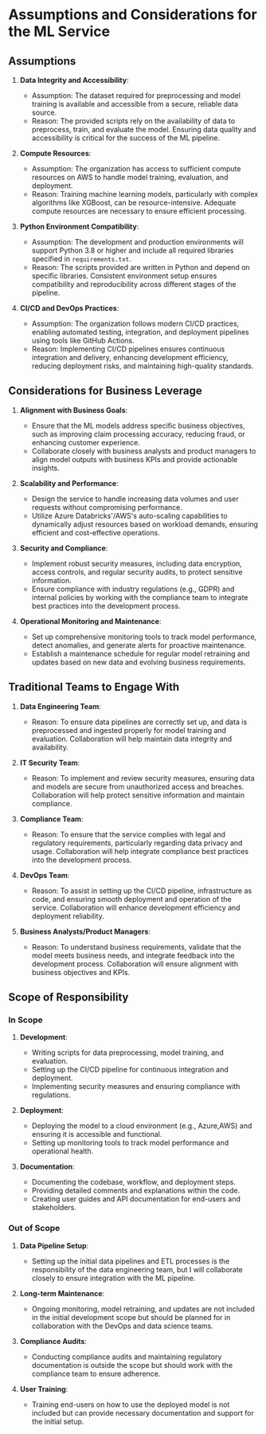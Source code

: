 # Assumptions and Considerations for the ML Service

## Assumptions

1. **Data Integrity and Accessibility**:
   - Assumption: The dataset required for preprocessing and model training is available and accessible from a secure, reliable data source.
   - Reason: The provided scripts rely on the availability of data to preprocess, train, and evaluate the model. Ensuring data quality and accessibility is critical for the success of the ML pipeline.

2. **Compute Resources**:
   - Assumption: The organization has access to sufficient compute resources on AWS to handle model training, evaluation, and deployment.
   - Reason: Training machine learning models, particularly with complex algorithms like XGBoost, can be resource-intensive. Adequate compute resources are necessary to ensure efficient processing.

3. **Python Environment Compatibility**:
   - Assumption: The development and production environments will support Python 3.8 or higher and include all required libraries specified in `requirements.txt`.
   - Reason: The scripts provided are written in Python and depend on specific libraries. Consistent environment setup ensures compatibility and reproducibility across different stages of the pipeline.

4. **CI/CD and DevOps Practices**:
   - Assumption: The organization follows modern CI/CD practices, enabling automated testing, integration, and deployment pipelines using tools like GitHub Actions.
   - Reason: Implementing CI/CD pipelines ensures continuous integration and delivery, enhancing development efficiency, reducing deployment risks, and maintaining high-quality standards.

## Considerations for Business Leverage

1. **Alignment with Business Goals**:
   - Ensure that the ML models address specific business objectives, such as improving claim processing accuracy, reducing fraud, or enhancing customer experience.
   - Collaborate closely with business analysts and product managers to align model outputs with business KPIs and provide actionable insights.

2. **Scalability and Performance**:
   - Design the service to handle increasing data volumes and user requests without compromising performance.
   - Utilize Azure Databricks'/AWS's auto-scaling capabilities to dynamically adjust resources based on workload demands, ensuring efficient and cost-effective operations.

3. **Security and Compliance**:
   - Implement robust security measures, including data encryption, access controls, and regular security audits, to protect sensitive information.
   - Ensure compliance with industry regulations (e.g., GDPR) and internal policies by working with the compliance team to integrate best practices into the development process.

4. **Operational Monitoring and Maintenance**:
   - Set up comprehensive monitoring tools to track model performance, detect anomalies, and generate alerts for proactive maintenance.
   - Establish a maintenance schedule for regular model retraining and updates based on new data and evolving business requirements.

## Traditional Teams to Engage With

1. **Data Engineering Team**:
   - Reason: To ensure data pipelines are correctly set up, and data is preprocessed and ingested properly for model training and evaluation. Collaboration will help maintain data integrity and availability.

2. **IT Security Team**:
   - Reason: To implement and review security measures, ensuring data and models are secure from unauthorized access and breaches. Collaboration will help protect sensitive information and maintain compliance.

3. **Compliance Team**:
   - Reason: To ensure that the service complies with legal and regulatory requirements, particularly regarding data privacy and usage. Collaboration will help integrate compliance best practices into the development process.

4. **DevOps Team**:
   - Reason: To assist in setting up the CI/CD pipeline, infrastructure as code, and ensuring smooth deployment and operation of the service. Collaboration will enhance development efficiency and deployment reliability.

5. **Business Analysts/Product Managers**:
   - Reason: To understand business requirements, validate that the model meets business needs, and integrate feedback into the development process. Collaboration will ensure alignment with business objectives and KPIs.

## Scope of Responsibility

### In Scope
1. **Development**:
   - Writing scripts for data preprocessing, model training, and evaluation.
   - Setting up the CI/CD pipeline for continuous integration and deployment.
   - Implementing security measures and ensuring compliance with regulations.

2. **Deployment**:
   - Deploying the model to a cloud environment (e.g., Azure,AWS) and ensuring it is accessible and functional.
   - Setting up monitoring tools to track model performance and operational health.

3. **Documentation**:
   - Documenting the codebase, workflow, and deployment steps.
   - Providing detailed comments and explanations within the code.
   - Creating user guides and API documentation for end-users and stakeholders.

### Out of Scope
1. **Data Pipeline Setup**:
   - Setting up the initial data pipelines and ETL processes is the responsibility of the data engineering team, but I will collaborate closely to ensure integration with the ML pipeline.

2. **Long-term Maintenance**:
   - Ongoing monitoring, model retraining, and updates are not included in the initial development scope but should be planned for in collaboration with the DevOps and data science teams.

3. **Compliance Audits**:
   - Conducting compliance audits and maintaining regulatory documentation is outside the scope but should work with the compliance team to ensure adherence.

4. **User Training**:
   - Training end-users on how to use the deployed model is not included but can provide necessary documentation and support for the initial setup.




